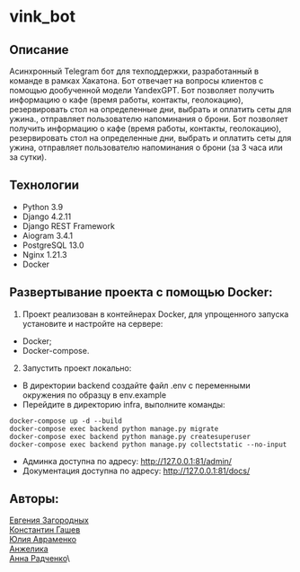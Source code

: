 # vink_bot

## Описание
Асинхронный Telegram бот для техподдержки, разработанный в команде в рамках Хакатона.
Бот отвечает на вопросы клиентов с помощью дообученной модели YandexGPT.
Бот позволяет получить информацию о кафе (время работы, контакты, геолокацию), резервировать стол на определенные дни, выбрать и оплатить сеты для ужина., отправляет пользователю напоминания о брони.
Бот позволяет получить информацию о кафе (время работы, контакты, геолокацию), резервировать стол на определенные дни, выбрать и оплатить сеты для ужина, отправляет пользователю напоминания о брони (за 3 часа или за сутки).

## Технологии
- Python 3.9
- Django 4.2.11
- Django REST Framework
- Aiogram 3.4.1
- PostgreSQL 13.0
- Nginx 1.21.3
- Docker

## Развертывание проекта с помощью Docker:
1. Проект реализован в контейнерах Docker, для упрощенного запуска установите и настройте на сервере:
- Docker;
- Docker-compose.

2. Запустить проект локально:
- В директории backend создайте файл .env с переменными окружения по образцу в env.example
- Перейдите в директорию infra, выполните команды:

```
docker-compose up -d --build
docker-compose exec backend python manage.py migrate
docker-compose exec backend python manage.py createsuperuser
docker-compose exec backend python manage.py collectstatic --no-input
```
- Админка доступна по адресу: http://127.0.0.1:81/admin/
- Документация доступна по адресу: http://127.0.0.1:81/docs/

## Авторы:
[Евгения Загородных](https://github.com/evgeniazagorodnykh)\
[Константин Гашев](https://github.com/Gashev1989)\
[Юлия Авраменко](https://github.com/JuliaAvramenko)\
[Анжелика](https://github.com/anzhelf)\
[Анна Радченко](https://github.com/radanngen)\


